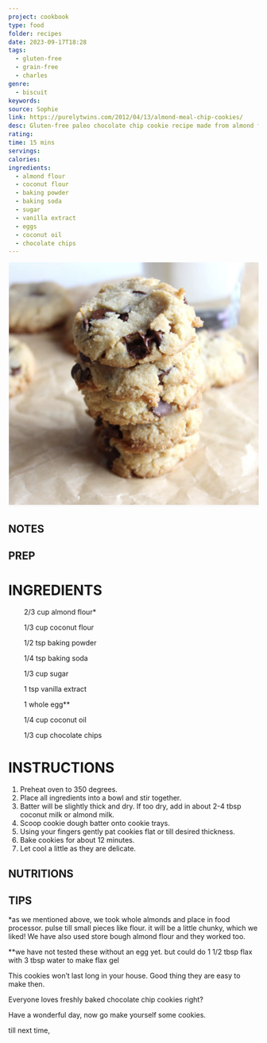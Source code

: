 ```yaml
---
project: cookbook
type: food
folder: recipes
date: 2023-09-17T18:28
tags:
  - gluten-free
  - grain-free
  - charles
genre:
  - biscuit
keywords: 
source: Sophie
link: https://purelytwins.com/2012/04/13/almond-meal-chip-cookies/
desc: Gluten-free paleo chocolate chip cookie recipe made from almond flour and coconut flour.
rating: 
time: 15 mins
servings: 
calories: 
ingredients:
  - almond flour
  - coconut flour
  - baking powder
  - baking soda
  - sugar
  - vanilla extract
  - eggs
  - coconut oil
  - chocolate chips
---
```


![IMAGE](image_47.png)


## NOTES




## PREP


# INGREDIENTS

        2/3 cup almond flour*

        1/3 cup coconut flour

        1/2 tsp baking powder

        1/4 tsp baking soda

        1/3 cup sugar

        1 tsp vanilla extract

        1 whole egg**

        1/4 cup coconut oil

        1/3 cup chocolate chips



# INSTRUCTIONS

1. Preheat oven to 350 degrees.
2. Place all ingredients into a bowl and stir together.
3. Batter will be slightly thick and dry. If too dry, add in about 2-4 tbsp coconut milk or almond milk.
4. Scoop cookie dough batter onto cookie trays.
5. Using your fingers gently pat cookies flat or till desired thickness.
6. Bake cookies for about 12 minutes.
7. Let cool a little as they are delicate.


## NUTRITIONS

## TIPS

*as we mentioned above, we took whole almonds and place in food processor. pulse till small pieces like flour. it will be a little chunky, which we liked! We have also used store bough almond flour and they worked too.

**we have not tested these without an egg yet. but could do 1 1/2 tbsp flax with 3 tbsp water to make flax gel


This cookies won’t last long in your house. Good thing they are easy to make then.

Everyone loves freshly baked chocolate chip cookies right?

Have a wonderful day, now go make yourself some cookies.

till next time,





